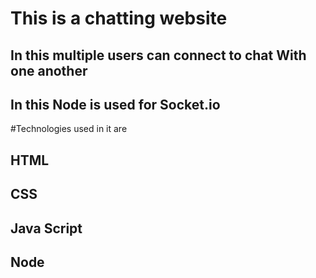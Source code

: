 # This is a chatting website
## In this multiple users can connect to chat With one another
## In this Node is used for Socket.io

#Technologies used in it are
## HTML
## CSS
## Java Script
## Node
